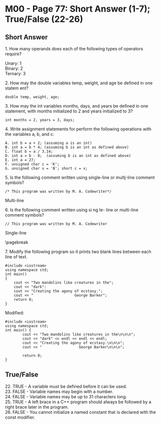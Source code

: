 # M00 - Page 77: Short Answer (1-7); True/False (22-26)

## Short Answer

1\. How many operands does each of the following types of operators require?  

  Unary: 1  
  Binary: 2  
  Ternary: 3  

2\. How may the double variables temp, weight, and age be defined in one statem ent?

```
double temp, weight, age;
```

3\. How may the int variables months, days, and years be defined in one statement, with months initialized to 2 and years initialized to 3?

```
int months = 2, years = 3, days;
```

4\. Write assignment statements for perform the following operations with the variables a, b, and c:

```
A. int b = a + 2; (assuming a is an int) 
B. int a = b * 4; (assuming b is an int as defined above) 
C. float b = a / 3.14;  
D. int a = b - 8;  (assuming b is an int as defined above) 
E. int a = 27;  
F. unsigned char c = 'K';  
G. unsigned char x = 'B'; short c = x;  
```

5\. Is the following comment written using single-line or multj-line comment symbols?
```
/* This program was written by M. A. Codewriter*/
```

Multi-line


6\. Is the following comment written using si ng le- line or multi-line comment symbols?

```
// This program was written by M. A. Codewriter
```

Single-line

\pagebreak

7\. Modify the following program so it prints two blank lines between each line of text.

```
#include <iostream>
using namespace std;
int main()
{
	cout << "Two mandolins like creatures in the";
	cout << "dark":
	cout << "Creating the agony of ecstasy.";
	cout << "                   George Barker";
	return 0;
}
```
Modified:
```
#include <iostream>
using namespace std;
int main() {
        cout << "Two mandolins like creatures in the\n\n\n";
        cout << "dark" << endl << endl << endl;
        cout << "Creating the agony of ecstasy.\n\n\n";
        cout << "                 George Barker\n\n\n";

        return 0;
}
```
  
## True/False

22\. TRUE -  A variable must be defined before it can be used.  
23\. FALSE - Variable names may begin with a number.  
24\. FALSE - Variable names may be up to 31 characters long.  
25\. TRUE -  A left brace in a C++ program should always be followed by a right brace later in the program.  
26\. FALSE - You cannot initialize a named constant that is declared with the const modifier.  


